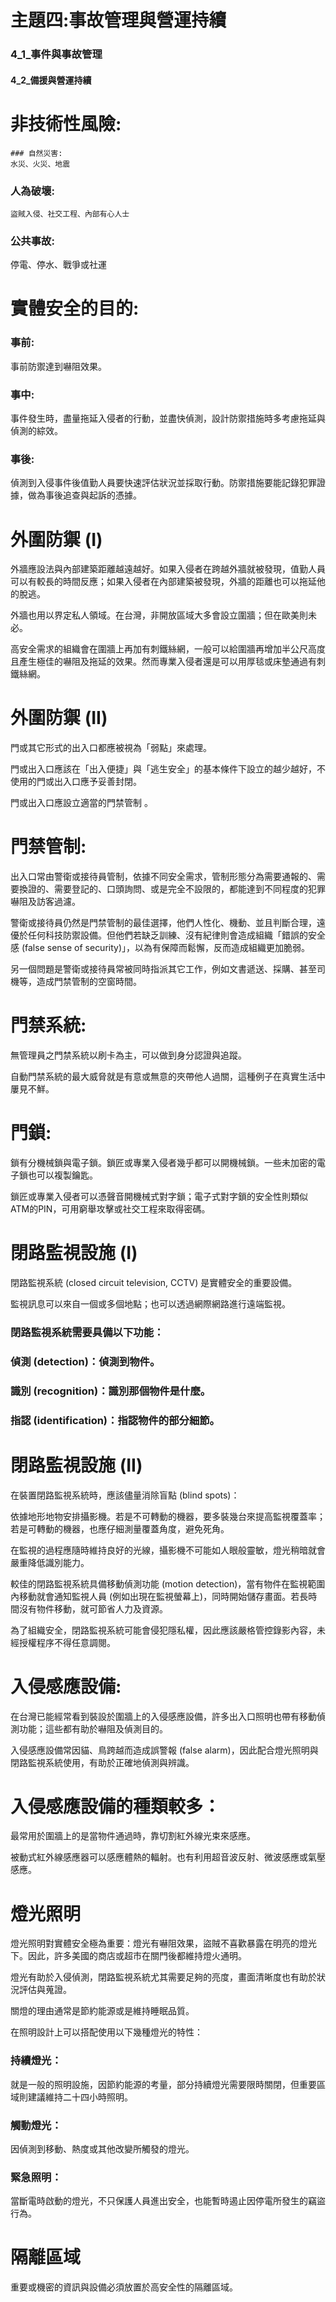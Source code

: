 # 主題四:事故管理與營運持續


### 4_1_事件與事故管理

#### 4_2_備援與營運持續

# 非技術性風險:     
```
### 自然災害:
水災、火災、地震
```
### 人為破壞:
```
盜賊入侵、社交工程、內部有心人士
```
### 公共事故:
停電、停水、戰爭或社運


# 實體安全的目的:

### 事前:
事前防禦達到嚇阻效果。

### 事中:
事件發生時，盡量拖延入侵者的行動，並盡快偵測，設計防禦措施時多考慮拖延與偵測的綜效。

### 事後:
偵測到入侵事件後值勤人員要快速評估狀況並採取行動。防禦措施要能記錄犯罪證據，做為事後追查與起訴的憑據。


# 外圍防禦 (I)

外牆應設法與內部建築距離越遠越好。如果入侵者在跨越外牆就被發現，值勤人員可以有較長的時間反應；如果入侵者在內部建築被發現，外牆的距離也可以拖延他的脫逃。

外牆也用以界定私人領域。在台灣，非開放區域大多會設立圍牆；但在歐美則未必。

高安全需求的組織會在圍牆上再加有刺鐵絲網，一般可以給圍牆再增加半公尺高度且產生極佳的嚇阻及拖延的效果。然而專業入侵者還是可以用厚毯或床墊通過有刺鐵絲網。

# 外圍防禦 (II)

門或其它形式的出入口都應被視為「弱點」來處理。

門或出入口應該在「出入便捷」與「逃生安全」的基本條件下設立的越少越好，不使用的門或出入口應予妥善封閉。

門或出入口應設立適當的門禁管制 。

# 門禁管制:
出入口常由警衛或接待員管制，依據不同安全需求，管制形態分為需要通報的、需要換證的、需要登記的、口頭詢問、或是完全不設限的，都能達到不同程度的犯罪嚇阻及訪客過濾。

警衛或接待員仍然是門禁管制的最佳選擇，他們人性化、機動、並且判斷合理，遠優於任何科技防禦設備。但他們若缺乏訓練、沒有紀律則會造成組織「錯誤的安全感 (false sense of security)」，以為有保障而鬆懈，反而造成組織更加脆弱。

另一個問題是警衛或接待員常被同時指派其它工作，例如文書遞送、採購、甚至司機等，造成門禁管制的空窗時間。

# 門禁系統:

無管理員之門禁系統以刷卡為主，可以做到身分認證與追蹤。

自動門禁系統的最大威脅就是有意或無意的夾帶他人過關，這種例子在真實生活中屢見不鮮。

# 門鎖:

鎖有分機械鎖與電子鎖。鎖匠或專業入侵者幾乎都可以開機械鎖。一些未加密的電子鎖也可以複製鑰匙。

鎖匠或專業入侵者可以憑聲音開機械式對字鎖；電子式對字鎖的安全性則類似 ATM的PIN，可用窮舉攻擊或社交工程來取得密碼。

# 閉路監視設施 (I)

  閉路監視系統 (closed circuit television, CCTV) 是實體安全的重要設備。
  
  監視訊息可以來自一個或多個地點；也可以透過網際網路進行遠端監視。

### 閉路監視系統需要具備以下功能：

### 偵測 (detection)：偵測到物件。

### 識別 (recognition)：識別那個物件是什麼。

### 指認 (identification)：指認物件的部分細節。

# 閉路監視設施 (II)

在裝置閉路監視系統時，應該儘量消除盲點 (blind spots)：

依據地形地物安排攝影機。若是不可轉動的機器，要多裝幾台來提高監視覆蓋率；若是可轉動的機器，也應仔細測量覆蓋角度，避免死角。

在監視的過程應隨時維持良好的光線，攝影機不可能如人眼般靈敏，燈光稍暗就會嚴重降低識別能力。

較佳的閉路監視系統具備移動偵測功能 (motion detection)，當有物件在監視範圍內移動就會通知監視人員 (例如出現在監視螢幕上)，同時開始儲存畫面。若長時間沒有物件移動，就可節省人力及資源。

為了組織安全，閉路監視系統可能會侵犯隱私權，因此應該嚴格管控錄影內容，未經授權程序不得任意調閱。


# 入侵感應設備:

在台灣已能經常看到裝設於圍牆上的入侵感應設備，許多出入口照明也帶有移動偵測功能；這些都有助於嚇阻及偵測目的。

入侵感應設備常因貓、鳥跨越而造成誤警報 (false alarm)，因此配合燈光照明與閉路監視系統使用，有助於正確地偵測與辨識。

# 入侵感應設備的種類較多：

最常用於圍牆上的是當物件通過時，靠切割紅外線光束來感應。

被動式紅外線感應器可以感應體熱的輻射。也有利用超音波反射、微波感應或氣壓感應。

# 燈光照明

燈光照明對實體安全極為重要：燈光有嚇阻效果，盜賊不喜歡暴露在明亮的燈光下。因此，許多美國的商店或超市在關門後都維持燈火通明。

燈光有助於入侵偵測，閉路監視系統尤其需要足夠的亮度，畫面清晰度也有助於狀況評估與蒐證。

關燈的理由通常是節約能源或是維持睡眠品質。

在照明設計上可以搭配使用以下幾種燈光的特性：

### 持續燈光：
就是一般的照明設施，因節約能源的考量，部分持續燈光需要限時關閉，但重要區域則建議維持二十四小時照明。

### 觸動燈光：
因偵測到移動、熱度或其他改變所觸發的燈光。

### 緊急照明：
當斷電時啟動的燈光，不只保護人員進出安全，也能暫時遏止因停電所發生的竊盜行為。

# 隔離區域

重要或機密的資訊與設備必須放置於高安全性的隔離區域。








































































